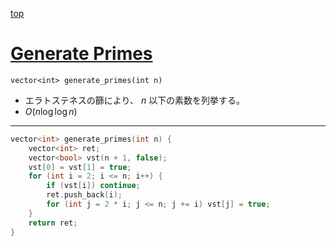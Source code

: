 [top](../lib.md)

# [Generate Primes](./name.cpp)

`vector<int> generate_primes(int n)`
- エラトステネスの篩により、 $n$ 以下の素数を列挙する。
- $O(n\log{\log{n}})$

---

```cpp
vector<int> generate_primes(int n) {
    vector<int> ret;
    vector<bool> vst(n + 1, false);
    vst[0] = vst[1] = true;
    for (int i = 2; i <= n; i++) {
        if (vst[i]) continue;
        ret.push_back(i);
        for (int j = 2 * i; j <= n; j += i) vst[j] = true;
    }
    return ret;
}
```